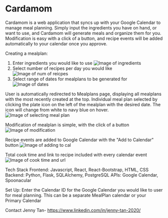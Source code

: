 # Cardamom

Cardamom is a web application that syncs up with your Google Calendar to manage meal planning. Simply input the ingredients you have on hand, or want to use, and Cardamom will generate meals and organize them for you. Modification is easy with a click of a button, and recipe events will be added automatically to your calendar once you approve.

Creating a mealplan:
1. Enter ingredients you would like to use
![Image of ingredients](http://0.0.0.0:5000/static/img/readme_img/ingredients.png)
2. Select number of recipes per day you would like
![Image of num of reicpes](http://0.0.0.0:5000/static/img/readme_img/num_recipes.png)
3. Select range of dates for mealplans to be generated for
![Image of dates](http://0.0.0.0:5000/static/img/readme_img/dates.png)

User is automatically redirected to Mealplans page, displaying all mealplans with the most recently created at the top. Individual meal plan selected by clicking the plate icon on the left of the mealplan with the desired date. The icon will change from white to navy blue on hover.
![Image of selecting meal plan](http://0.0.0.0:5000/static/img/readme_img/mealplan_select.png)

Modification of mealplan is simple, with the click of a button
![Image of modification](http://0.0.0.0:5000/static/img/readme_img/modification.png)

Recipe events are added to Google Calendar with the "Add to Calendar" button
![Image of adding to cal](http://0.0.0.0:5000/static/img/readme_img/add_to_cal.png)

Total cook time and link to recipe included with every calendar event
![Image of cook time and url](http://0.0.0.0:5000/static/img/readme_img/cook_time_url.png)


Tech Stack
Frontend: Javascript, React, React-Bootstrap, HTML, CSS
Backend: Python, Flask, SQLAlchemy, PostgreSQL
APIs: Google Calendar, Spoonacular

Set Up: 
Enter the Calendar ID for the Google Calendar you would like to user for meal planning. This can be a separate MealPlan calendar or your Primary Calendar

Contact
Jenny Tan- https://www.linkedin.com/in/jenny-tan-2020/
